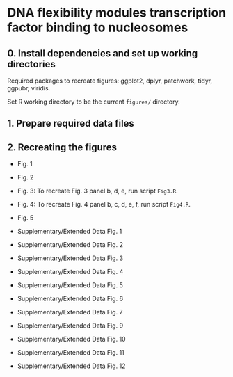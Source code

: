# DNA flexibility modules transcription factor binding to nucleosomes

## 0. Install dependencies and set up working directories

Required packages to recreate figures: ggplot2, dplyr, patchwork, tidyr, ggpubr, viridis.

Set R working directory to be the current `figures/` directory.

## 1. Prepare required data files

## 2. Recreating the figures

-   Fig. 1

-   Fig. 2

-   Fig. 3: To recreate Fig. 3 panel b, d, e, run script `Fig3.R`.
-   Fig. 4: To recreate Fig. 4 panel b, c, d, e, f, run script `Fig4.R`.
-   Fig. 5

-   Supplementary/Extended Data Fig. 1

-   Supplementary/Extended Data Fig. 2

-   Supplementary/Extended Data Fig. 3

-   Supplementary/Extended Data Fig. 4

-   Supplementary/Extended Data Fig. 5

-   Supplementary/Extended Data Fig. 6

-   Supplementary/Extended Data Fig. 7

-   Supplementary/Extended Data Fig. 9

-   Supplementary/Extended Data Fig. 10

-   Supplementary/Extended Data Fig. 11

-   Supplementary/Extended Data Fig. 12
